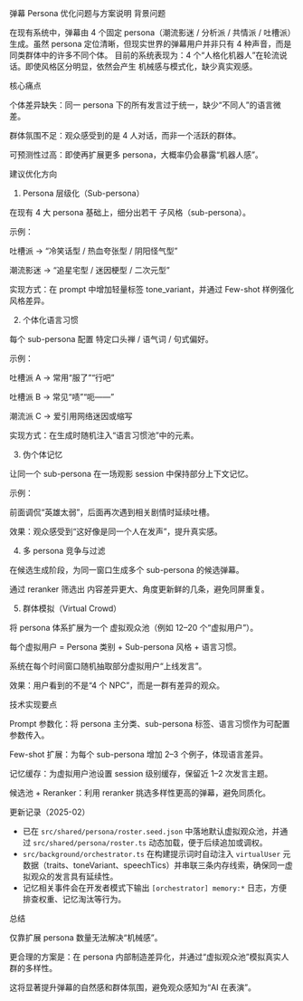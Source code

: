 弹幕 Persona 优化问题与方案说明
背景问题

在现有系统中，弹幕由 4 个固定 persona（潮流影迷 / 分析派 / 共情派 / 吐槽派）生成。虽然 persona 定位清晰，但现实世界的弹幕用户并非只有 4 种声音，而是同类群体中的许多不同个体。
目前的系统表现为：4 个“人格化机器人”在轮流说话。即使风格区分明显，依然会产生 机械感与模式化，缺少真实观感。

核心痛点

个体差异缺失：同一 persona 下的所有发言过于统一，缺少“不同人”的语言微差。

群体氛围不足：观众感受到的是 4 人对话，而非一个活跃的群体。

可预测性过高：即使再扩展更多 persona，大概率仍会暴露“机器人感”。

建议优化方向
1. Persona 层级化（Sub-persona）

在现有 4 大 persona 基础上，细分出若干 子风格（sub-persona）。

示例：

吐槽派 → “冷笑话型 / 热血夸张型 / 阴阳怪气型”

潮流影迷 → “追星宅型 / 迷因梗型 / 二次元型”

实现方式：在 prompt 中增加轻量标签 tone_variant，并通过 Few-shot 样例强化风格差异。

2. 个体化语言习惯

每个 sub-persona 配置 特定口头禅 / 语气词 / 句式偏好。

示例：

吐槽派 A → 常用“服了”“行吧”

吐槽派 B → 常见“啧”“呃——”

潮流派 C → 爱引用网络迷因或缩写

实现方式：在生成时随机注入“语言习惯池”中的元素。

3. 伪个体记忆

让同一个 sub-persona 在一场观影 session 中保持部分上下文记忆。

示例：

前面调侃“英雄太弱”，后面再次遇到相关剧情时延续吐槽。

效果：观众感受到“这好像是同一个人在发声”，提升真实感。

4. 多 persona 竞争与过滤

在候选生成阶段，为同一窗口生成多个 sub-persona 的候选弹幕。

通过 reranker 筛选出 内容差异更大、角度更新鲜的几条，避免同屏重复。

5. 群体模拟（Virtual Crowd）

将 persona 体系扩展为一个 虚拟观众池（例如 12–20 个“虚拟用户”）。

每个虚拟用户 = Persona 类别 + Sub-persona 风格 + 语言习惯。

系统在每个时间窗口随机抽取部分虚拟用户“上线发言”。

效果：用户看到的不是“4 个 NPC”，而是一群有差异的观众。

技术实现要点

Prompt 参数化：将 persona 主分类、sub-persona 标签、语言习惯作为可配置参数传入。

Few-shot 扩展：为每个 sub-persona 增加 2–3 个例子，体现语言差异。

记忆缓存：为虚拟用户池设置 session 级别缓存，保留近 1–2 次发言主题。

候选池 + Reranker：利用 reranker 挑选多样性更高的弹幕，避免同质化。

更新记录（2025-02）
- 已在 `src/shared/persona/roster.seed.json` 中落地默认虚拟观众池，并通过 `src/shared/persona/roster.ts` 动态加载，便于后续追加或调权。
- `src/background/orchestrator.ts` 在构建提示词时自动注入 `virtualUser` 元数据（traits、toneVariant、speechTics）并串联三条内存线索，确保同一虚拟观众的发言具有延续性。
- 记忆相关事件会在开发者模式下输出 `[orchestrator] memory:*` 日志，方便排查权重、记忆淘汰等行为。

总结

仅靠扩展 persona 数量无法解决“机械感”。

更合理的方案是：在 persona 内部制造差异化，并通过“虚拟观众池”模拟真实人群的多样性。

这将显著提升弹幕的自然感和群体氛围，避免观众感知为“AI 在表演”。
